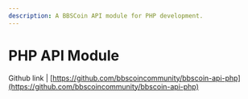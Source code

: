 ```yaml
---
description: A BBSCoin API module for PHP development.
---
```


# PHP API Module

Github link | [https://github.com/bbscoincommunity/bbscoin-api-php](https://github.com/bbscoincommunity/bbscoin-api-php)

